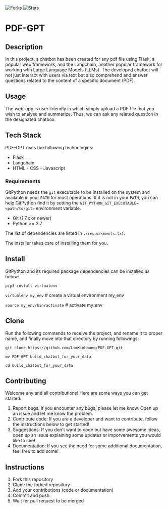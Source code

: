 ![Forks](https://img.shields.io/badge/forks-0-blue)
![Stars](https://img.shields.io/badge/stars-0-yellow)

# PDF-GPT

## Description
In this project, a chatbot has been created for any pdf file using Flask, a popular web framework, and the Langchain, another popular framework for working wtih Large Language Models (LLMs). The developed chatbot will not just interact with users via text but also comprehend and answer questions related to the content of a specific document (PDF).

## Usage 
The web-app is user-friendly in which simply upload a PDF file that you wish to analyse and summarize. Thus, we can ask any related question in the designated chatbox. 

## Tech Stack
PDF-GPT uses the following technologies:
- Flask
- Langchain
- HTML - CSS - Javascript

### Requirements
GitPython needs the `git` executable to be installed on the system and available in your `PATH` for most operations.
If it is not in your `PATH`, you can help GitPython find it by setting
the `GIT_PYTHON_GIT_EXECUTABLE=<path/to/git>` environment variable.

- Git (1.7.x or newer)
- Python >= 3.7

The list of dependencies are listed in `./requirements.txt`.

The installer takes care of installing them for you.

## Install

GitPython and its required package dependencies can be installed as below: 

`pip3 install virtualenv`

`virtualenv my_env` # create a virtual environment my_env

`source my_env/bin/activate` # activate my_env

## Clone

Run the following commands to receive the project, and rename it to proper name, and finally move into that directory by running followings:

`git clone https://github.com/LimKimHoong/PDF-GPT.git`

`mv PDF-GPT build_chatbot_for_your_data`

`cd build_chatbot_for_your_data`

## Contributing
Welcome any and all contributions! Here are some ways you can get started:
1. Report bugs: If you encounter any bugs, please let me know. Open up an issue and let me know the problem.
2. Contribute code: If you are a developer and want to contribute, follow the instructions below to get started!
3. Suggestions: If you don't want to code but have some awesome ideas, open up an issue explaining some updates or imporvements you would like to see!
4. Documentation: If you see the need for some additional documentation, feel free to add some!

## Instructions
1. Fork this repository
2. Clone the forked repository
3. Add your contributions (code or documentation)
4. Commit and push
5. Wait for pull request to be merged
